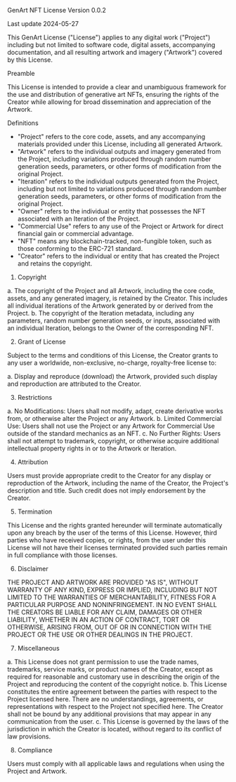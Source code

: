 GenArt NFT License
Version 0.0.2

Last update 2024-05-27

This GenArt License ("License") applies to any digital work ("Project") including but not limited to software code, digital assets, accompanying documentation, and all resulting artwork and imagery ("Artwork") covered by this License.

Preamble

This License is intended to provide a clear and unambiguous framework for the use and distribution of generative art NFTs, ensuring the rights of the Creator while allowing for broad dissemination and appreciation of the Artwork.

Definitions

- "Project" refers to the core code, assets, and any accompanying materials provided under this License, including all generated Artwork.
- "Artwork" refers to the individual outputs and imagery generated from the Project, including variations produced through random number generation seeds, parameters, or other forms of modification from the original Project.
- "Iteration" refers to the individual outputs generated from the Project, including but not limited to variations produced through random number generation seeds, parameters, or other forms of modification from the original Project.
- "Owner" refers to the individual or entity that possesses the NFT associated with an Iteration of the Project.
- "Commercial Use" refers to any use of the Project or Artwork for direct financial gain or commercial advantage.
- "NFT" means any blockchain-tracked, non-fungible token, such as those conforming to the ERC-721 standard.
- "Creator" refers to the individual or entity that has created the Project and retains the copyright.

1. Copyright

a. The copyright of the Project and all Artwork, including the core code, assets, and any generated imagery, is retained by the Creator. This includes all individual iterations of the Artwork generated by or derived from the Project.
b. The copyright of the Iteration metadata, including any parameters, random number generation seeds, or inputs, associated with an individual Iteration, belongs to the Owner of the corresponding NFT.

2. Grant of License

Subject to the terms and conditions of this License, the Creator grants to any user a worldwide, non-exclusive, no-charge, royalty-free license to:

a. Display and reproduce (download) the Artwork, provided such display and reproduction are attributed to the Creator.

3. Restrictions

a. No Modifications: Users shall not modify, adapt, create derivative works from, or otherwise alter the Project or any Artwork.
b. Limited Commercial Use: Users shall not use the Project or any Artwork for Commercial Use outside of the standard mechanics as an NFT.
c. No Further Rights: Users shall not attempt to trademark, copyright, or otherwise acquire additional intellectual property rights in or to the Artwork or Iteration.

4. Attribution

Users must provide appropriate credit to the Creator for any display or reproduction of the Artwork, including the name of the Creator, the Project's description and title. Such credit does not imply endorsement by the Creator.

5. Termination

This License and the rights granted hereunder will terminate automatically upon any breach by the user of the terms of this License. However, third parties who have received copies, or rights, from the user under this License will not have their licenses terminated provided such parties remain in full compliance with those licenses.

6. Disclaimer

THE PROJECT AND ARTWORK ARE PROVIDED "AS IS", WITHOUT WARRANTY OF ANY KIND, EXPRESS OR IMPLIED, INCLUDING BUT NOT LIMITED TO THE WARRANTIES OF MERCHANTABILITY, FITNESS FOR A PARTICULAR PURPOSE AND NONINFRINGEMENT. IN NO EVENT SHALL THE CREATORS BE LIABLE FOR ANY CLAIM, DAMAGES OR OTHER LIABILITY, WHETHER IN AN ACTION OF CONTRACT, TORT OR OTHERWISE, ARISING FROM, OUT OF OR IN CONNECTION WITH THE PROJECT OR THE USE OR OTHER DEALINGS IN THE PROJECT.

7. Miscellaneous

a. This License does not grant permission to use the trade names, trademarks, service marks, or product names of the Creator, except as required for reasonable and customary use in describing the origin of the Project and reproducing the content of the copyright notice.
b. This License constitutes the entire agreement between the parties with respect to the Project licensed here. There are no understandings, agreements, or representations with respect to the Project not specified here. The Creator shall not be bound by any additional provisions that may appear in any communication from the user.
c. This License is governed by the laws of the jurisdiction in which the Creator is located, without regard to its conflict of law provisions.

8. Compliance

Users must comply with all applicable laws and regulations when using the Project and Artwork.
